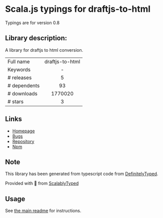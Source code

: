 
# Scala.js typings for draftjs-to-html

Typings are for version 0.8

## Library description:
A library for draftjs to html conversion.

|                    |                 |
| ------------------ | :-------------: |
| Full name          | draftjs-to-html |
| Keywords           | - |
| # releases         | 5 |
| # dependents       | 93 |
| # downloads        | 1770020 |
| # stars            | 3 |

## Links
- [Homepage](https://github.com/jpuri/draftjs-to-html#readme)
- [Bugs](https://github.com/jpuri/draftjs-to-html/issues)
- [Repository](https://github.com/jpuri/draftjs-to-html)
- [Npm](https://www.npmjs.com/package/draftjs-to-html)
    


## Note
This library has been generated from typescript code from [DefinitelyTyped](https://definitelytyped.org).

Provided with :purple_heart: from [ScalablyTyped](https://github.com/oyvindberg/ScalablyTyped)

## Usage
See [the main readme](../../readme.md) for instructions.


